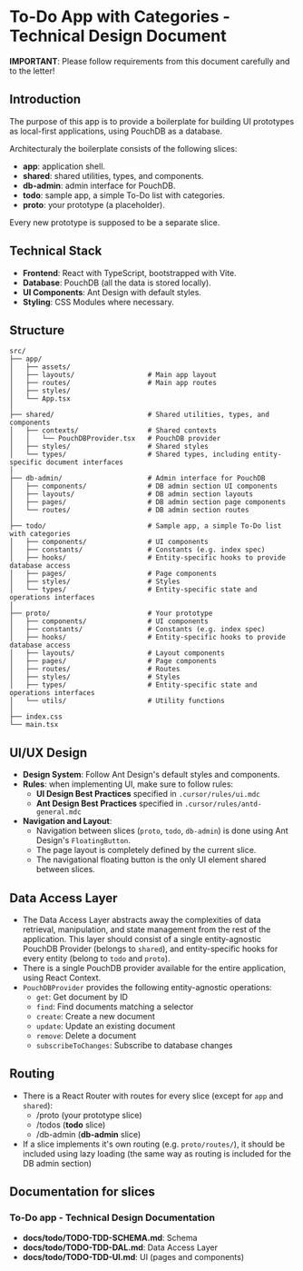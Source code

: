 # To-Do App with Categories - Technical Design Document

**IMPORTANT**: Please follow requirements from this document carefully and to the letter!

## Introduction

The purpose of this app is to provide a boilerplate for building UI prototypes as local-first applications, using PouchDB as a database. 

Architecturaly the boilerplate consists of the following slices:
- **app**: application shell.
- **shared**: shared utilities, types, and components.
- **db-admin**: admin interface for PouchDB.
- **todo**: sample app, a simple To-Do list with categories.
- **proto**: your prototype (a placeholder).

Every new prototype is supposed to be a separate slice.

## Technical Stack

- **Frontend**: React with TypeScript, bootstrapped with Vite.
- **Database**: PouchDB (all the data is stored locally).
- **UI Components**: Ant Design with default styles.
- **Styling**: CSS Modules where necessary.

## Structure

```
src/
├── app/
│   ├── assets/
│   ├── layouts/                  # Main app layout
│   ├── routes/                   # Main app routes
│   ├── styles/
│   └── App.tsx
│
├── shared/                       # Shared utilities, types, and components
│   ├── contexts/                 # Shared contexts
│   │   └── PouchDBProvider.tsx   # PouchDB provider
│   ├── styles/                   # Shared styles 
│   └── types/                    # Shared types, including entity-specific document interfaces
│
├── db-admin/                     # Admin interface for PouchDB
│   ├── components/               # DB admin section UI components
│   ├── layouts/                  # DB admin section layouts
│   ├── pages/                    # DB admin section page components
│   └── routes/                   # DB admin section routes
│
├── todo/                         # Sample app, a simple To-Do list with categories
│   ├── components/               # UI components
│   ├── constants/                # Constants (e.g. index spec)
│   ├── hooks/                    # Entity-specific hooks to provide database access
│   ├── pages/                    # Page components
│   ├── styles/                   # Styles
│   └── types/                    # Entity-specific state and operations interfaces
│
├── proto/                        # Your prototype
│   ├── components/               # UI components
│   ├── constants/                # Constants (e.g. index spec)
│   ├── hooks/                    # Entity-specific hooks to provide database access
│   ├── layouts/                  # Layout components
│   ├── pages/                    # Page components
│   ├── routes/                   # Routes
│   ├── styles/                   # Styles
│   ├── types/                    # Entity-specific state and operations interfaces
│   └── utils/                    # Utility functions
│
├── index.css
└── main.tsx
```

## UI/UX Design

- **Design System**: Follow Ant Design's default styles and components.
- **Rules**: when implementing UI, make sure to follow rules: 
  - **UI Design Best Practices** specified in `.cursor/rules/ui.mdc` 
  - **Ant Design Best Practices** specified in `.cursor/rules/antd-general.mdc`
- **Navigation and Layout**:
  - Navigation between slices (`proto`, `todo`, `db-admin`) is done using Ant Design's `FloatingButton`.
  - The page layout is completely defined by the current slice. 
  - The navigational floating button is the only UI element shared between slices.

## Data Access Layer

- The Data Access Layer abstracts away the complexities of data retrieval, manipulation, and state management from the rest of the application. This layer should consist of a single entity-agnostic PouchDB Provider (belongs to `shared`), and entity-specific hooks for every entity (belong to `todo` and `proto`).
- There is a single PouchDB provider available for the entire application, using React Context.
- `PouchDBProvider` provides the following entity-agnostic operations:
  - `get`: Get document by ID
  - `find`: Find documents matching a selector
  - `create`: Create a new document
  - `update`: Update an existing document
  - `remove`: Delete a document
  - `subscribeToChanges`: Subscribe to database changes

## Routing

- There is a React Router with routes for every slice (except for `app` and `shared`):
  - /proto (your prototype slice)
  - /todos (**todo** slice)
  - /db-admin (**db-admin** slice)
- If a slice implements it's own routing (e.g. `proto/routes/`), it should be included using lazy loading (the same way as routing is included for the DB admin section)

## Documentation for slices

### To-Do app - Technical Design Documentation

- **docs/todo/TODO-TDD-SCHEMA.md**: Schema
- **docs/todo/TODO-TDD-DAL.md**: Data Access Layer
- **docs/todo/TODO-TDD-UI.md**: UI (pages and components)
